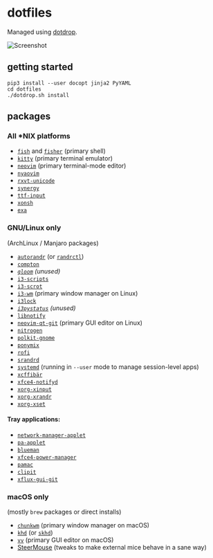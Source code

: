 dotfiles
========

Managed using [dotdrop](https://github.com/deadc0de6/dotdrop).

![Screenshot](https://i.imgur.com/L6s9NaZ.png)


getting started
---------------

```
pip3 install --user docopt jinja2 PyYAML
cd dotfiles
./dotdrop.sh install
```


packages
--------


### All *NIX platforms

- [`fish`](https://fishshell.com) and [`fisher`](https://github.com/jorgebucaran/fisher) (primary shell)
- [`kitty`](https://github.com/kovidgoyal/kitty) (primary terminal emulator)
- [`neovim`](https://neovim.io) (primary terminal-mode editor)
- [`nyaovim`](https://www.npmjs.com/package/nyaovim)
- [`rxvt-unicode`](http://software.schmorp.de/pkg/rxvt-unicode.html)
- [`synergy`](https://symless.com/synergy)
- [`ttf-input`](http://input.fontbureau.com)
- [`xonsh`](https://github.com/xonsh/xonsh)
- [`exa`](https://the.exa.website)


### GNU/Linux only

(ArchLinux / Manjaro packages)

- [`autorandr`](https://github.com/phillipberndt/autorandr) (or [`randrctl`](https://github.com/edio/randrctl))
- [`compton`](https://github.com/chjj/compton)
- _[`gloom`](https://github.com/shizy/gloom) (unused)_
- [`i3-scripts`](https://github.com/oberon2007/i3-scripts)
- [`i3-scrot`](https://forum.manjaro.org/index.php?topic=31977.msg261964#msg261964)
- [`i3-wm`](https://i3wm.org) (primary window manager on Linux)
- [`i3lock`](https://i3wm.org/i3lock)
- _[`i3pystatus`](https://github.com/enkore/i3pystatus) (unused)_
- [`libnotify`](https://developer.gnome.org/notification-spec)
- [`neovim-qt-git`](https://github.com/equalsraf/neovim-qt) (primary GUI editor on Linux)
- [`nitrogen`](http://projects.l3ib.org/nitrogen)
- [`polkit-gnome`](http://www.freedesktop.org/wiki/Software/polkit)
- [`ponymix`](http://github.com/falconindy/ponymix)
- [`rofi`](https://github.com/DaveDavenport/rofi)
- [`srandrd`](http://portix.bitbucket.org/srandrd)
- [`systemd`](https://www.github.com/systemd/systemd) (running in `--user` mode to manage session-level apps)
- [`xcffibär`](https://github.com/whitelynx/xcffibaer)
- [`xfce4-notifyd`](http://goodies.xfce.org/projects/applications/xfce4-notifyd)
- [`xorg-xinput`](http://xorg.freedesktop.org)
- [`xorg-xrandr`](http://xorg.freedesktop.org)
- [`xorg-xset`](https://xorg.freedesktop.org)

#### Tray applications:

- [`network-manager-applet`](https://wiki.gnome.org/Projects/NetworkManager)
- [`pa-applet`](https://github.com/fernandotcl/pa-applet)
- [`blueman`](https://github.com/blueman-project/blueman)
- [`xfce4-power-manager`](http://www.xfce.org)
- [`pamac`](https://github.com/manjaro/pamac)
- [`clipit`](https://github.com/CristianHenzel/ClipIt)
- [`xflux-gui-git`](https://justgetflux.com/linux.html)


### macOS only

(mostly `brew` packages or direct installs)

- [`chunkwm`](https://github.com/koekeishiya/chunkwm) (primary window manager on macOS)
- [`khd`](https://github.com/koekeishiya/khd) (or [`skhd`](https://github.com/koekeishiya/skhd))
- [`vv`](https://github.com/igorgladkoborodov/vv) (primary GUI editor on macOS)
- [SteerMouse](http://plentycom.jp/en/steermouse/download.php) (tweaks to make external mice behave in a sane way)
